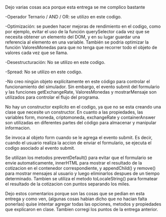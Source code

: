 Dejo varias cosas aca porque esta entrega se me complico bastante

-Operador Ternario / AND / OR: se utilizo en este codigo.

-Optimización: se pueden hacer mejoras de rendimiento en el codigo, como por ejemplo, 
evitar el uso de la función querySelector cada vez que se necesita obtener un elemento del DOM, 
y en su lugar guardar una referencia al elemento en una variable. También se podria optimizar 
la función ValoresMonedas para que no tenga que recorrer todo el objeto de valores cada vez que se llama.

-Desestructuración: No se utilizo en este codigo.

-Spread: No se utilizo en este codigo.

-No creo ningún objeto explícitamente en este código para controlar el funcionamiento del simulador. 
Sin embargo, el evento submit del formulario y las funciones getExchangeRate, ValoresMonedas y 
mostrarMensaje son utilizados para controlar el flujo del programa.

No hay un constructor explícito en el codigo, ya que no se esta creando una clase que necesite un constructor. 
En cuanto a las propiedades, las variables form, moneda, criptomoneda, exchangeRate y containerAnswer son 
utilizadas en diferentes partes del código para almacenar y manipular informacion.

Se invoca al objeto form cuando se le agrega el evento submit. Es decir, cuando el usuario realiza la accion 
de enviar el formulario, se ejecuta el codigo asociado al evento submit.

Se utilizan los metodos preventDefault() para evitar que el formulario se envie automaticamente, 
innerHTML para mostrar el resultado de la cotizacion en el contenedor correspondiente, y appendChild() 
y remove() para mostrar mensajes al usuario y luego eliminarlos despues de un tiempo determinado. 
Tambien se utiliza el metodo toLocaleString() para formatear el resultado de la cotizacion con puntos separando los miles.


Dejo estos comentarios porque son las cosas que se pedian en esta entrega y como ven, (algunas cosas habian dicho que no 
hacian falta ponerlas) quise intentar agregar todas las opciones, metodos y propiedades que explicaron en clase.
Tambien corregi los puntos de la entrega anterior.
